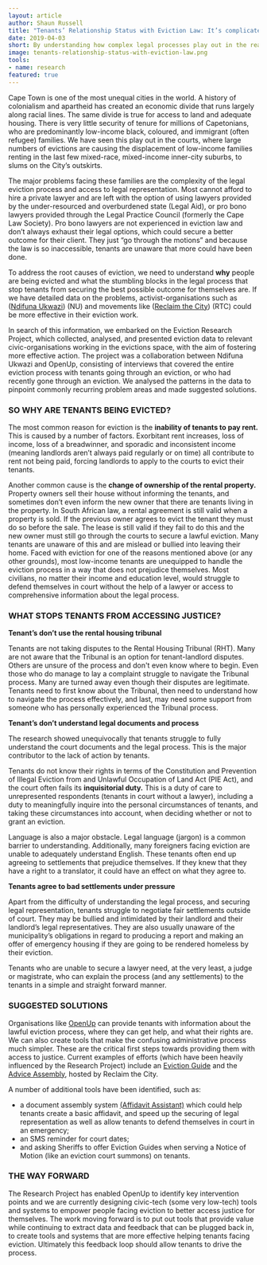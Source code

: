 ```yaml
---
layout: article
author: Shaun Russell
title: "Tenants’ Relationship Status with Eviction Law: It’s complicated."
date: 2019-04-03
short: By understanding how complex legal processes play out in the real world (not just in a textbook) we can design tools and systems that empower ordinary people to access justice in our courts.
image: tenants-relationship-status-with-eviction-law.png
tools:
- name: research
featured: true
---
```


Cape Town is one of the most unequal cities in the world. A history of colonialism and apartheid has created an economic divide that runs largely along racial lines. The same divide is true for access to land and adequate housing. There is very little security of tenure for millions of Capetonians, who are predominantly low-income black, coloured, and immigrant (often refugee) families. We have seen this play out in the courts, where large numbers of evictions are causing the displacement of low-income families renting in the last few mixed-race, mixed-income inner-city suburbs, to slums on the City’s outskirts.

The major problems facing these families are the complexity of the legal eviction process and access to legal representation. Most cannot afford to hire a private lawyer and are left with the option of using lawyers provided by the under-resourced and overburdened state (Legal Aid), or pro bono lawyers provided through the Legal Practice Council (formerly the Cape Law Society). Pro bono lawyers are not experienced in eviction law and don’t always exhaust their legal options, which could secure a better outcome for their client. They just “go through the motions” and because the law is so inaccessible, tenants are unaware that more could have been done. 

To address the root causes of eviction, we need to understand **why** people are being evicted and what the stumbling blocks in the legal process that stop tenants from securing the best possible outcome for themselves are. If we have detailed data on the problems, activist-organisations such as (<a href="http://nu.org.za/" target="_blank">Ndifuna Ukwazi</a>) (NU) and movements like (<a href="http://reclaimthecity.org.za/" target="_blank">Reclaim the City</a>) (RTC) could be more effective in their eviction work. 

In search of this information, we embarked on the Eviction Research Project, which collected, analysed, and presented eviction data to relevant civic-organisations working in the evictions space, with the aim of fostering more effective action. The project was a collaboration between Ndifuna Ukwazi and OpenUp, consisting of interviews that covered the entire eviction process with tenants going through an eviction, or who had recently gone through an eviction. We analysed the patterns in the data to pinpoint commonly recurring problem areas and made suggested solutions.

### SO WHY ARE TENANTS BEING EVICTED?

The most common reason for eviction is the **inability of tenants to pay rent.** This is caused by a number of factors. Exorbitant rent increases, loss of income, loss of a breadwinner, and sporadic and inconsistent income (meaning landlords aren’t always paid regularly or on time) all contribute to rent not being paid, forcing landlords to apply to the courts to evict their tenants. 

Another common cause is the **change of ownership of the rental property.** Property owners sell their house without informing the tenants, and sometimes don’t even inform the new owner that there are tenants living in the property. In South African law, a rental agreement is still valid when a property is sold. If the previous owner agrees to evict the tenant they must do so before the sale. The lease is still valid if they fail to do this and the new owner must still go through the courts to secure a lawful eviction. Many tenants are unaware of this and are mislead or bullied into leaving their home.
Faced with eviction for one of the reasons mentioned above (or any other grounds), most low-income tenants are unequipped to handle the eviction process in a way that does not prejudice themselves. Most civilians, no matter their income and education level, would struggle to defend themselves in court without the help of a lawyer or access to comprehensive information about the legal process. 

### WHAT STOPS TENANTS FROM ACCESSING JUSTICE?

**Tenant’s don’t use the rental housing tribunal**

Tenants are not taking disputes to the Rental Housing Tribunal (RHT). Many are not aware that the Tribunal is an option for tenant-landlord disputes. Others are unsure of the process and don't even know where to begin. Even those who do manage to lay a complaint struggle to navigate the Tribunal process. Many are turned away even though their disputes are legitimate. Tenants need to first know about the Tribunal, then need to understand how to navigate the process effectively, and last, may need some support from someone who has personally experienced the Tribunal process. 

**Tenant’s don’t understand legal documents and process**

The research showed unequivocally that tenants struggle to fully understand the court documents and the legal process. This is the major contributor to the lack of action by tenants.

Tenants do not know their rights in terms of the Constitution and Prevention of Illegal Eviction from and Unlawful Occupation of Land Act (PIE Act), and the court often fails its **inquisitorial duty.** This is a duty of care to unrepresented respondents (tenants in court without a lawyer), including a duty to meaningfully inquire into the personal circumstances of tenants, and taking these circumstances into account, when deciding whether or not to grant an eviction. 

Language is also a major obstacle. Legal language (jargon) is a common barrier to understanding. Additionally, many foreigners facing eviction are unable to adequately understand English. These tenants often end up agreeing to settlements that prejudice themselves. If they knew that they have a right to a translator, it could have an effect on what they agree to.

**Tenants agree to bad settlements under pressure**

Apart from the difficulty of understanding the legal process, and securing legal representation, tenants struggle to negotiate fair settlements outside of court. They may be bullied and intimidated by their landlord and their landlord’s legal representatives. They are also usually unaware of the municipality’s obligations in regard to producing a report and making an offer of emergency housing if they are going to be rendered homeless by their eviction. 

Tenants who are unable to secure a lawyer need, at the very least, a judge or magistrate, who can explain the process (and any settlements) to the tenants in a simple and straight forward manner. 

### SUGGESTED SOLUTIONS

Organisations like [OpenUp](https://openup.org.za/) can provide tenants with information about the lawful eviction process, where they can get help, and what their rights are. We can also create tools that make the confusing administrative process much simpler. These are the critical first steps towards providing them with access to justice. Current examples of efforts (which have been heavily influenced by the Research Project) include an [Eviction Guide](https://evictions.org.za/) and the [Advice Assembly](http://reclaimthecity.org.za/transitional-housing/), hosted by Reclaim the City.

A number of additional tools have been identified, such as:

- a document assembly system [(Affidavit Assistant)](http://affidavit.evictions.org.za/) which could help tenants create a basic affidavit, and speed up the securing of legal representation as well as allow tenants to defend themselves in court in an emergency; 
- an SMS reminder for court dates; 
- and asking Sheriffs to offer Eviction Guides when serving a Notice of Motion (like an eviction court summons) on tenants. 

### THE WAY FORWARD

The Research Project has enabled OpenUp to identify key intervention points and we are currently designing civic-tech (some very low-tech) tools and systems to empower people facing eviction to better access justice for themselves. The work moving forward is to put out tools that provide value while continuing to extract data and feedback that can be plugged back in, to create tools and systems that are more effective helping tenants facing eviction. Ultimately this feedback loop should allow tenants to drive the process. 
